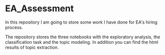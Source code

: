 # EA_Assessment
In this repository I am going to store some work I have done for EA's hiring process.

The repository stores the three notebooks with the exploratory analysis, the classification task and the topic modeling. In addition you can find the html results of topic extraction.
